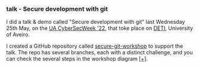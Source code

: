 ### talk - Secure development with git

I did a talk & demo called "Secure development with git" last Wednesday 25th May, on the [UA CyberSecWeek '22](https://cybersecweek.ua.pt/program.html), that toke place on [DETI](https://www.ua.pt/deti/), University of Aveiro.

I created a GitHub repository called [secure-git-workshop](https://github.com/arainho/secure-git-workshop) to support the talk.
The repo has several branches, each with a distinct challenge, and you can check the several steps in the workshop diagram [[+]](https://github.com/arainho/secure-git-workshop/blob/main/workshop_steps.png).
